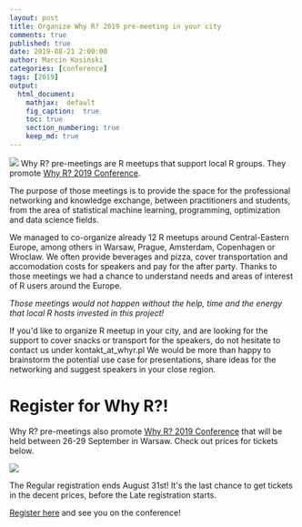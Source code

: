 ```yaml
---
layout: post
title: Organize Why R? 2019 pre-meeting in your city
comments: true
published: true
date: 2019-08-21 2:00:00
author: Marcin Kosiński
categories: [conference]
tags: [2019]
output:
  html_document:
    mathjax:  default
    fig_caption:  true
    toc: true
    section_numbering: true
    keep_md: true
---
```


<img src="/foundation/images/fulls/whyr2019/europa_whyr2019_berlin_small.jpg" class="fit image"> Why R? pre-meetings are R meetups that support local R groups. They promote [Why R? 2019 Conference](http://whyr.pl/2019/). 

The purpose of those meetings is to provide the space for the professional networking and knowledge exchange, between practitioners and students, from the area of statistical machine learning, programming, optimization and data science fields.

We managed to co-organize already 12 R meetups around Central-Eastern Europe, among others in Warsaw, Prague, Amsterdam, Copenhagen or Wroclaw. We often provide beverages and pizza, cover transportation and accomodation costs for speakers and pay for the after party. Thanks to those meetings we had a chance to understand needs and areas of interest of R users around the Europe. 

*Those meetings would not happen without the help, time and the energy that local R hosts invested in this project!*

If you'd like to organize R meetup in your city, and are looking for the support to cover snacks or transport for the speakers, do not hesitate to contact us under kontakt_at_whyr.pl We would be more than happy to brainstorm the potential use case for presentations, share ideas for the networking and suggest speakers in your close region. 

# Register for Why R?!

Why R? pre-meetings also promote [Why R? 2019 Conference](http://whyr.pl/2019/) that will be held between 26-29 September in Warsaw. Check out prices for tickets below.

<img src="/foundation/images/fulls/whyr2019/timeline_update_small.jpg" class="fit image">

The Regular registration ends August 31st! It's the last chance to get tickets in the decent prices, before the Late registration starts.

[Register here](http://whyr.pl/2019/register/) and see you on the conference!

